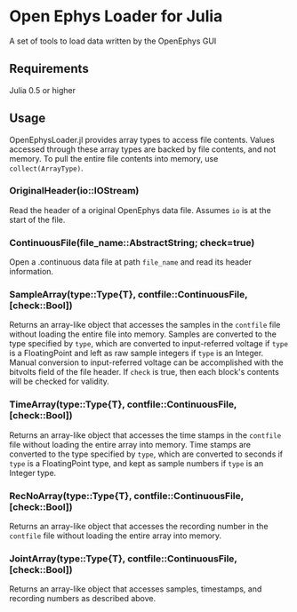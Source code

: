 # Open Ephys Loader for Julia

A set of tools to load data written by the OpenEphys GUI

## Requirements
Julia 0.5 or higher

## Usage
OpenEphysLoader.jl provides array types to access file contents. Values accessed
through these array types are backed by file contents, and not memory. To pull
the entire file contents into memory, use `collect(ArrayType)`.

### OriginalHeader(io::IOStream) ###
Read the header of a original OpenEphys data file. Assumes `io` is at the start of
the file.

### ContinuousFile(file_name::AbstractString; check=true)
Open a .continuous data file at path `file_name` and read its header information.

### SampleArray(type::Type{T}, contfile::ContinuousFile, [check::Bool])
Returns an array-like object that accesses the samples in the `contfile` file
without loading the entire file into memory. Samples are converted to the type
specified by `type`, which are converted to input-referred voltage if `type` is
a FloatingPoint and left as raw sample integers if `type` is an Integer. Manual
conversion to input-referred voltage can be accomplished with the bitvolts field
of the file header. If `check` is true, then each block's contents will be
checked for validity.

### TimeArray(type::Type{T}, contfile::ContinuousFile, [check::Bool])
Returns an array-like object that accesses the time stamps in the `contfile`
file without loading the entire array into memory. Time stamps are converted to
the type specified by `type`, which are converted to seconds if `type` is a
FloatingPoint type, and kept as sample numbers if `type` is an Integer type.

### RecNoArray(type::Type{T}, contfile::ContinuousFile, [check::Bool])
Returns an array-like object that accesses the recording number in the
`contfile` file without loading the entire array into memory.

### JointArray(type::Type{T}, contfile::ContinuousFile, [check::Bool])
Returns an array-like object that accesses samples, timestamps, and recording
numbers as described above.
